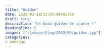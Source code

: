 ```yaml
---
title: "Guidon"
date: 2020-03-18T13:43:08+01:00
draft: true
description: "Un beau guidon de course !"
ReadingTime: 5
images: ["/images/blog/2019/03/guidon.jpg"]
categories:
- montage
---
```


